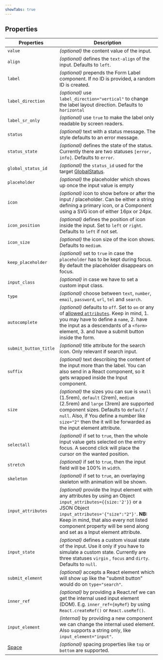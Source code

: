 ```yaml
---
showTabs: true
---
```


## Properties

| Properties                                  | Description                                                                                                                                                                                                                                                                                                               |
| ------------------------------------------- | ------------------------------------------------------------------------------------------------------------------------------------------------------------------------------------------------------------------------------------------------------------------------------------------------------------------------- |
| `value`                                     | _(optional)_ the content value of the input.                                                                                                                                                                                                                                                                              |
| `align`                                     | _(optional)_ defines the `text-align` of the input. Defaults to `left`.                                                                                                                                                                                                                                                   |
| `label`                                     | _(optional)_ prepends the Form Label component. If no ID is provided, a random ID is created.                                                                                                                                                                                                                             |
| `label_direction`                           | _(optional)_ use `label_direction="vertical"` to change the label layout direction. Defaults to `horizontal`                                                                                                                                                                                                              |
| `label_sr_only`                             | _(optional)_ use `true` to make the label only readable by screen readers.                                                                                                                                                                                                                                                |
| `status`                                    | _(optional)_ text with a status message. The style defaults to an error message.                                                                                                                                                                                                                                          |
| `status_state`                              | _(optional)_ defines the state of the status. Currently there are two statuses `[error, info]`. Defaults to `error`.                                                                                                                                                                                                      |
| `global_status_id`                          | _(optional)_ the `status_id` used for the target [GlobalStatus](/uilib/components/global-status).                                                                                                                                                                                                                         |
| `placeholder`                               | _(optional)_ the placeholder which shows up once the input value is empty                                                                                                                                                                                                                                                 |
| `icon`                                      | _(optional)_ icon to show before or after the input / placeholder. Can be either a string defining a primary icon, or a Component using a SVG icon of either 16px or 24px.                                                                                                                                                |
| `icon_position`                             | _(optional)_ defines the position of icon inside the input. Set to `left` or `right`. Defaults to `left` if not set.                                                                                                                                                                                                      |
| `icon_size`                                 | _(optional)_ the icon size of the icon shows. Defaults to `medium`.                                                                                                                                                                                                                                                       |
| `keep_placeholder`                          | _(optional)_ set to `true` in case the `placeholder` has to be kept during focus. By default the placeholder disappears on focus.                                                                                                                                                                                         |
| `input_class`                               | _(optional)_ in case we have to set a custom input class.                                                                                                                                                                                                                                                                 |
| `type`                                      | _(optional)_ choose between `text`, `number`, `email`, `password`, `url`, `tel` and `search`.                                                                                                                                                                                                                             |
| `autocomplete`                              | _(optional)_ defaults to `off`. Set to `on` or any of [allowed `attributes`](https://developer.mozilla.org/en-US/docs/Web/HTML/Element/input#attr-autocomplete). Keep in mind, 1. you may have to define a `name`, 2. have the input as a descendants of a `<form>` element, 3. and have a submit button inside the form. |
| `submit_button_title`                       | _(optional)_ title attribute for the search icon. Only relevant if search input.                                                                                                                                                                                                                                          |
| `suffix`                                    | _(optional)_ text describing the content of the input more than the label. You can also send in a React component, so it gets wrapped inside the Input component.                                                                                                                                                         |
| `size`                                      | _(optional)_ the sizes you can sue is `small` (1.5rem), `default` (2rem), `medium` (2.5rem) and `large` (3rem) are supported component sizes. Defaults to `default` / `null`. Also, if You define a number like `size="2"` then the it will be forwarded as the input element attribute.                                  |
| `selectall`                                 | _(optional)_ if set to `true`, then the whole input value gets selected on the entry focus. A second click will place the cursor on the wanted position.                                                                                                                                                                  |
| `stretch`                                   | _(optional)_ if set to `true`, then the input field will be 100% in `width`.                                                                                                                                                                                                                                              |
| `skeleton`                                  | _(optional)_ if set to `true`, an overlaying skeleton with animation will be shown.                                                                                                                                                                                                                                       |
| `input_attributes`                          | _(optional)_ provide the Input element with any attributes by using an Object `input_attributes={{size:'2'}}` or a JSON Object `input_attributes='{"size":"2"}'`. **NB:** Keep in mind, that also every not listed component property will be send along and set as a Input element attribute.                            |
| `input_state`                               | _(optional)_ defines a custom visual state of the input. Use it only if you have to simulate a custom state. Currently are three statuses `virgin` , `focus` and `dirty`. Defaults to `null`.                                                                                                                             |
| `submit_element`                            | _(optional)_ accepts a React element which will show up like the "submit button" would do on `type="search"`.                                                                                                                                                                                                             |
| `inner_ref`                                 | _(optional)_ by providing a React.ref we can get the internal used input element (DOM). E.g. `inner_ref={myRef}` by using `React.createRef()` or `React.useRef()`.                                                                                                                                                        |
| `input_element`                             | _(internal)_ by providing a new component we can change the internal used element. Also supports a string only, like `input_element="input"`.                                                                                                                                                                             |
| [Space](/uilib/components/space/properties) | _(optional)_ spacing properties like `top` or `bottom` are supported.                                                                                                                                                                                                                                                     |
